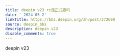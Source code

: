 ```yaml
---
title: deepin v23 rc是正式版吗
date: ' 2024-05-2'
linkTitle: https://bbs.deepin.org/zh/post/272690
source: deepin_bbs
description: deepin v23
disable_comments: true
---
```

deepin v23
